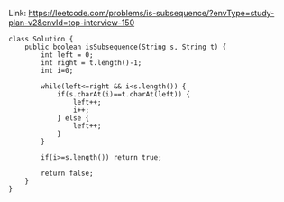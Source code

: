 Link: https://leetcode.com/problems/is-subsequence/?envType=study-plan-v2&envId=top-interview-150

```
class Solution {
    public boolean isSubsequence(String s, String t) {
        int left = 0;
        int right = t.length()-1;
        int i=0;

        while(left<=right && i<s.length()) {
            if(s.charAt(i)==t.charAt(left)) {
                left++;
                i++;
            } else {
                left++;
            }
        }

        if(i>=s.length()) return true;

        return false;
    }
}
```
